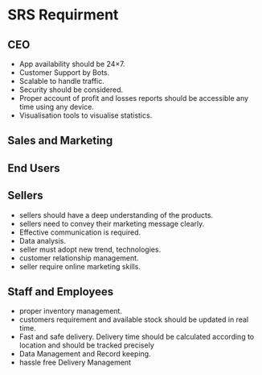 # SRS Requirment

## CEO
- App availability should be 24×7.
- Customer Support by Bots.
- Scalable to handle traffic.
- Security should be considered.
- Proper account of profit and losses reports should be accessible any time using any device.
- Visualisation tools to visualise statistics.


## Sales and Marketing


## End Users


## Sellers
- sellers should have a deep understanding of the products.
- sellers need to convey their marketing message clearly.
- Effective communication is required.
- Data analysis.
- seller must adopt new trend, technologies.
- customer relationship management.
- seller require online marketing skills.



## Staff and Employees
- proper inventory management.
- customers requirement and available stock should be updated in real time.
- Fast and safe delivery. Delivery time should be calculated according to location and should be tracked precisely 
- Data Management and Record keeping.
- hassle free Delivery Management


